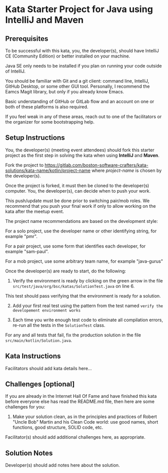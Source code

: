 # Kata Starter Project for Java using IntelliJ and Maven

## Prerequisites

To be successful with this kata, you, the developer(s), should have IntelliJ CE (Community Edition) or better installed on your machine.

Java SE only needs to be installed if you plan on running your code outside of IntelliJ.

You should be familiar with Git and a git client: command line, IntelliJ, GitHub Desktop, or some other GUI tool.  Personally, I recommend the Eamcs Magit library, but only if you already know Emacs.

Basic understanding of GitHub or GitLab flow and an account on one or both of these platforms is also required.

If you feel weak in any of these areas, reach out to one of the facilitators or the organizer for some bootstrapping help.

## Setup Instructions

You, the developer(s) (meeting event attendees) should fork this starter project as the first step in solving the kata when using **IntelliJ** and **Maven**.

Fork the project to https://gitlab.com/boston-software-crafters/kata-solutions/kata-name/kotlin/project-name where *project-name* is chosen by the developer(s).

Once the project is forked, it must then be cloned to the developer(s) computer. You, the developer(s), can decide when to push your work.

This push/update must be done prior to switching pair/mob roles. We recommend that you push your final work if only to allow working on the kata after the meetup event.

The project name recommendations are based on the development style:

For a solo project, use the developer name or other identifying string, for example "pmr".

For a pair project, use some form that identifies each developer, for example "sam-paul".

For a mob project, use some arbitrary team name, for example "java-gurus"

Once the developer(s) are ready to start, do the following:

1) Verify the environment is ready by clicking on the green arrow in the file `src/test/java/org/bsc/katas/SolutionTest.java` on line 6.

This test should pass verifying that the environment is ready for a solution.

2) Add your first real test using the pattern from the test named `verify the developement environment works`

3) Each time you write enough test code to eliminate all compilation errors, re-run all the tests in the `SolutionTest` class.

For any and all tests that fail, fix the production solution in the file `src/main/kotlin/Solution.java`.

## Kata Instructions

Facilitators should add kata details here...

## Challenges [optional]

If you are already in the Internet Hall Of Fame and have finished this kata before everyone else has read the README.md file, then here are some challenges for you:

1) Make your solution clean, as in the principles and practices of Robert "Uncle Bob" Martin and his Clean Code world: use good names, short functions, good structure, SOLID code, etc.

Facilitator(s) should add additional challenges here, as appropriate.

## Solution Notes

Developer(s) should add notes here about the solution.
